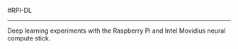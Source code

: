 #RPI-DL
<hr>

Deep learning experiments with the Raspberry Pi and Intel Movidius neural compute stick.